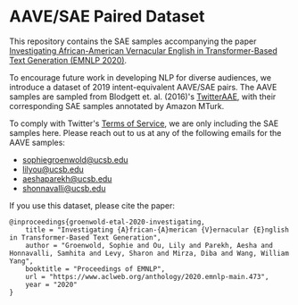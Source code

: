 # AAVE/SAE Paired Dataset

This repository contains the SAE samples accompanying the paper [Investigating African-American Vernacular English in Transformer-Based Text Generation (EMNLP 2020)](https://www.aclweb.org/anthology/2020.emnlp-main.473/).

To encourage future work in developing NLP for diverse audiences, we introduce a dataset of 2019 intent-equivalent AAVE/SAE pairs. The AAVE samples are sampled from Blodgett et. al. (2016)'s [TwitterAAE](http://slanglab.cs.umass.edu/TwitterAAE/), with their corresponding SAE samples annotated by Amazon MTurk. 

To comply with Twitter's [Terms of Service](https://developer.twitter.com/en/developer-terms/agreement-and-policy), we are only including the SAE samples here. Please reach out to us at any of the following emails for the AAVE samples:
- [sophiegroenwold@ucsb.edu](sophiegroenwold@ucsb.edu)
- [lilyou@ucsb.edu](lilyou@ucsb.edu)
- [aeshaparekh@ucsb.edu](aeshaparekh@ucsb.edu)
- [shonnavalli@ucsb.edu](shonnavalli@ucsb.edu)

If you use this dataset, please cite the paper:

```
@inproceedings{groenwold-etal-2020-investigating,
    title = "Investigating {A}frican-{A}merican {V}ernacular {E}nglish in Transformer-Based Text Generation",
    author = "Groenwold, Sophie and Ou, Lily and Parekh, Aesha and Honnavalli, Samhita and Levy, Sharon and Mirza, Diba and Wang, William Yang",
    booktitle = "Proceedings of EMNLP",
    url = "https://www.aclweb.org/anthology/2020.emnlp-main.473",
    year = "2020"
}
```
